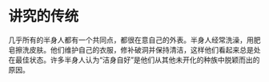 # 讲究的传统

几乎所有的半身人都有一个共同点，都很在意自己的外表。半身人经常洗澡，用肥皂擦洗皮肤。他们维护自己的衣服，修补破洞并保持清洁，这样他们看起来总是处在最佳状态。许多半身人认为“洁身自好”是他们从其他未开化的种族中脱颖而出的原因。
